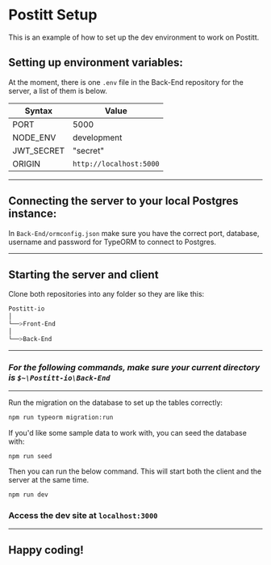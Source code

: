 # Postitt Setup

This is an example of how to set up the dev environment to work on Postitt.

## Setting up environment variables:

At the moment, there is one `.env` file in the Back-End repository for the server, a list of them is below.

| Syntax     | Value                   |
| ---------- | ----------------------- |
| PORT       | 5000                    |
| NODE_ENV   | development             |
| JWT_SECRET | "secret"                |
| ORIGIN     | `http://localhost:5000` |

---

## Connecting the server to your local Postgres instance:

In `Back-End/ormconfig.json` make sure you have the correct port, database, username and password for TypeORM to connect to Postgres.

---

## Starting the server and client

Clone both repositories into any folder so they are like this:

```bash
Postitt-io
│
└──>Front-End
│
└──>Back-End

```

---

### _For the following commands, make sure your current directory is `$~\Postitt-io\Back-End`_

---

Run the migration on the database to set up the tables correctly:

```bash
npm run typeorm migration:run
```

If you'd like some sample data to work with, you can seed the database with:

```bash*
npm run seed
```

Then you can run the below command. This will start both the client and the server at the same time.

```bash
npm run dev
```

### Access the dev site at `localhost:3000`

---

## Happy coding!
